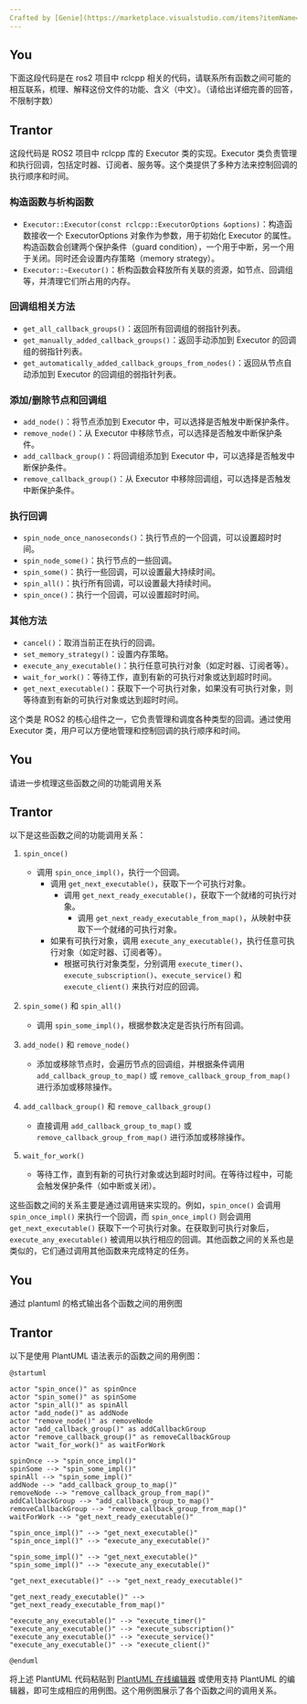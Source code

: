```yaml
---
Crafted by [Genie](https://marketplace.visualstudio.com/items?itemName=genieai.chatgpt-vscode)
---
```


## You

下面这段代码是在 ros2 项目中 rclcpp 相关的代码，请联系所有函数之间可能的相互联系，梳理、解释这份文件的功能、含义（中文）。（请给出详细完善的回答，不限制字数）

## Trantor

这段代码是 ROS2 项目中 rclcpp 库的 Executor 类的实现。Executor 类负责管理和执行回调，包括定时器、订阅者、服务等。这个类提供了多种方法来控制回调的执行顺序和时间。

### 构造函数与析构函数

- `Executor::Executor(const rclcpp::ExecutorOptions &options)`：构造函数接收一个 ExecutorOptions 对象作为参数，用于初始化 Executor 的属性。构造函数会创建两个保护条件（guard condition），一个用于中断，另一个用于关闭。同时还会设置内存策略（memory strategy）。
- `Executor::~Executor()`：析构函数会释放所有关联的资源，如节点、回调组等，并清理它们所占用的内存。

### 回调组相关方法

- `get_all_callback_groups()`：返回所有回调组的弱指针列表。
- `get_manually_added_callback_groups()`：返回手动添加到 Executor 的回调组的弱指针列表。
- `get_automatically_added_callback_groups_from_nodes()`：返回从节点自动添加到 Executor 的回调组的弱指针列表。

### 添加/删除节点和回调组

- `add_node()`：将节点添加到 Executor 中，可以选择是否触发中断保护条件。
- `remove_node()`：从 Executor 中移除节点，可以选择是否触发中断保护条件。
- `add_callback_group()`：将回调组添加到 Executor 中，可以选择是否触发中断保护条件。
- `remove_callback_group()`：从 Executor 中移除回调组，可以选择是否触发中断保护条件。

### 执行回调

- `spin_node_once_nanoseconds()`：执行节点的一个回调，可以设置超时时间。
- `spin_node_some()`：执行节点的一些回调。
- `spin_some()`：执行一些回调，可以设置最大持续时间。
- `spin_all()`：执行所有回调，可以设置最大持续时间。
- `spin_once()`：执行一个回调，可以设置超时时间。

### 其他方法

- `cancel()`：取消当前正在执行的回调。
- `set_memory_strategy()`：设置内存策略。
- `execute_any_executable()`：执行任意可执行对象（如定时器、订阅者等）。
- `wait_for_work()`：等待工作，直到有新的可执行对象或达到超时时间。
- `get_next_executable()`：获取下一个可执行对象，如果没有可执行对象，则等待直到有新的可执行对象或达到超时时间。

这个类是 ROS2 的核心组件之一，它负责管理和调度各种类型的回调。通过使用 Executor 类，用户可以方便地管理和控制回调的执行顺序和时间。

## You

请进一步梳理这些函数之间的功能调用关系

## Trantor

以下是这些函数之间的功能调用关系：

1. `spin_once()`

   - 调用 `spin_once_impl()`，执行一个回调。
     - 调用 `get_next_executable()`，获取下一个可执行对象。
       - 调用 `get_next_ready_executable()`，获取下一个就绪的可执行对象。
         - 调用 `get_next_ready_executable_from_map()`，从映射中获取下一个就绪的可执行对象。
     - 如果有可执行对象，调用 `execute_any_executable()`，执行任意可执行对象（如定时器、订阅者等）。
       - 根据可执行对象类型，分别调用 `execute_timer()`、`execute_subscription()`、`execute_service()` 和 `execute_client()` 来执行对应的回调。

2. `spin_some()` 和 `spin_all()`

   - 调用 `spin_some_impl()`，根据参数决定是否执行所有回调。

3. `add_node()` 和 `remove_node()`

   - 添加或移除节点时，会遍历节点的回调组，并根据条件调用 `add_callback_group_to_map()` 或 `remove_callback_group_from_map()` 进行添加或移除操作。

4. `add_callback_group()` 和 `remove_callback_group()`

   - 直接调用 `add_callback_group_to_map()` 或 `remove_callback_group_from_map()` 进行添加或移除操作。

5. `wait_for_work()`
   - 等待工作，直到有新的可执行对象或达到超时时间。在等待过程中，可能会触发保护条件（如中断或关闭）。

这些函数之间的关系主要是通过调用链来实现的。例如，`spin_once()` 会调用 `spin_once_impl()` 来执行一个回调，而 `spin_once_impl()` 则会调用 `get_next_executable()` 获取下一个可执行对象。在获取到可执行对象后，`execute_any_executable()` 被调用以执行相应的回调。其他函数之间的关系也是类似的，它们通过调用其他函数来完成特定的任务。

## You

通过 plantuml 的格式输出各个函数之间的用例图

## Trantor

以下是使用 PlantUML 语法表示的函数之间的用例图：

```plantuml
@startuml

actor "spin_once()" as spinOnce
actor "spin_some()" as spinSome
actor "spin_all()" as spinAll
actor "add_node()" as addNode
actor "remove_node()" as removeNode
actor "add_callback_group()" as addCallbackGroup
actor "remove_callback_group()" as removeCallbackGroup
actor "wait_for_work()" as waitForWork

spinOnce --> "spin_once_impl()"
spinSome --> "spin_some_impl()"
spinAll --> "spin_some_impl()"
addNode --> "add_callback_group_to_map()"
removeNode --> "remove_callback_group_from_map()"
addCallbackGroup --> "add_callback_group_to_map()"
removeCallbackGroup --> "remove_callback_group_from_map()"
waitForWork --> "get_next_ready_executable()"

"spin_once_impl()" --> "get_next_executable()"
"spin_once_impl()" --> "execute_any_executable()"

"spin_some_impl()" --> "get_next_executable()"
"spin_some_impl()" --> "execute_any_executable()"

"get_next_executable()" --> "get_next_ready_executable()"

"get_next_ready_executable()" --> "get_next_ready_executable_from_map()"

"execute_any_executable()" --> "execute_timer()"
"execute_any_executable()" --> "execute_subscription()"
"execute_any_executable()" --> "execute_service()"
"execute_any_executable()" --> "execute_client()"

@enduml
```

将上述 PlantUML 代码粘贴到 [PlantUML 在线编辑器](http://www.plantuml.com/plantuml/uml/) 或使用支持 PlantUML 的编辑器，即可生成相应的用例图。这个用例图展示了各个函数之间的调用关系。
